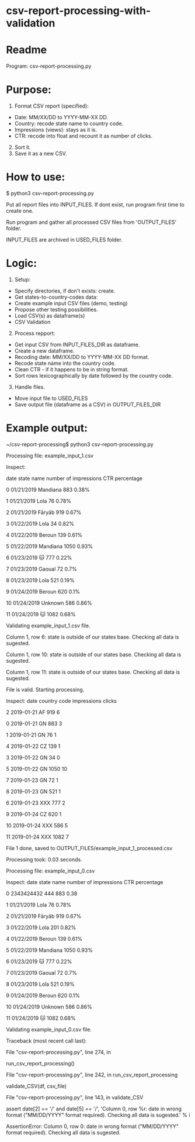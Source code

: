 # csv-report-processing-with-validation


# Readme

Program: csv-report-processing.py

# Purpose:

1. Format CSV report (specified):
- Date: MM/XX/DD to YYYY-MM-XX DD.
- Country: recode state name to country code.
- Impressions (views): stays as it is.
- CTR: recode into float and recount it as number of clicks.
2. Sort it.
3. Save it as a new CSV.

# How to use:

$ python3 csv-report-processing.py
 
Put all report files into INPUT_FILES. If dont exist, run program first time to create one.

Run program and gather all processed CSV files from 'OUTPUT_FILES' folder.

INPUT_FILES are archived in USED_FILES folder.

# Logic:

1. Setup:
- Specify directories, if don't exists: create.
- Get states-to-country-codes data:
- Create example input CSV files (demo, testing)
- Propose other testing possibilities.
- Load CSV(s) as dataframe(s)
- CSV Validation
2. Process repport:
- Get input CSV from INPUT_FILES_DIR as dataframe.
- Create a new dataframe.
- Recoding date: MM/XX/DD to YYYY-MM-XX DD format.
- Recode state name into the country code.	
- Clean CTR - if it happens to be in string format.
- Sort rows lexicographically by date followed by the country code.
3. Handle files.
- Move input file to USED_FILES
- Save output file (dataframe as a CSV) in OUTPUT_FILES_DIR 

# Example output:

~/csv-report-processing$ python3 csv-report-processing.py

Processing file: example_input_1.csv


Inspect:           

date state name  number of impressions CTR percentage

0   01/21/2019   Mandiana                    883          0.38%

1   01/21/2019       Lola                     76          0.78%

2   01/21/2019     Fāryāb                    919          0.67%

3   01/22/2019       Lola                     34          0.82%

4   01/22/2019     Beroun                    139          0.61%

5   01/22/2019   Mandiana                   1050          0.93%

6   01/23/2019         🐱                     777          0.22%

7   01/23/2019     Gaoual                     72           0.7%

8   01/23/2019       Lola                    521          0.19%

9   01/24/2019     Beroun                    620           0.1%

10  01/24/2019    Unknown                    586          0.86%

11  01/24/2019         🐱                    1082          0.68% 

Validating example_input_1.csv file.

Column 1, row 6: state is outside of our states base. Checking all data is sugested.

Column 1, row 10: state is outside of our states base. Checking all data is sugested.

Column 1, row 11: state is outside of our states base. Checking all data is sugested.

File is valid. Starting processing.


Inspect:           date country code  impressions  clicks

2   2019-01-21           AF          919       6

0   2019-01-21           GN          883       3

1   2019-01-21           GN           76       1

4   2019-01-22           CZ          139       1

3   2019-01-22           GN           34       0

5   2019-01-22           GN         1050      10

7   2019-01-23           GN           72       1

8   2019-01-23           GN          521       1

6   2019-01-23          XXX          777       2

9   2019-01-24           CZ          620       1

10  2019-01-24          XXX          586       5

11  2019-01-24          XXX         1082       7 


File 1 done, saved to OUTPUT_FILES/example_input_1_processed.csv

Processing took: 0.03 seconds.


Processing file: example_input_0.csv


Inspect:           date state name  number of impressions CTR percentage

0   2343424432        444                    883           0.38

1   01/21/2019       Lola                     76          0.78%

2   01/21/2019     Fāryāb                    919          0.67%

3   01/22/2019       Lola                    201          0.82%

4   01/22/2019     Beroun                    139          0.61%

5   01/22/2019   Mandiana                   1050          0.93%

6   01/23/2019         🐱                     777          0.22%

7   01/23/2019     Gaoual                     72           0.7%

8   01/23/2019       Lola                    521          0.19%

9   01/24/2019     Beroun                    620           0.1%

10  01/24/2019    Unknown                    586          0.86%

11  01/24/2019         🐱                    1082          0.68% 

Validating example_input_0.csv file.

Traceback (most recent call last):

File "csv-report-processing.py", line 274, in <module>

run_csv_report_processing()

File "csv-report-processing.py", line 242, in run_csv_report_processing

validate_CSV(df, csv_file)

File "csv-report-processing.py", line 143, in validate_CSV

assert date[2] == '/' and date[5] == '/', 'Column 0, row %r: date in wrong format ("MM/DD/YYYY" format required). Checking all data is sugested.' % i

AssertionError: Column 0, row 0: date in wrong format ("MM/DD/YYYY" format required). Checking all data is sugested.
